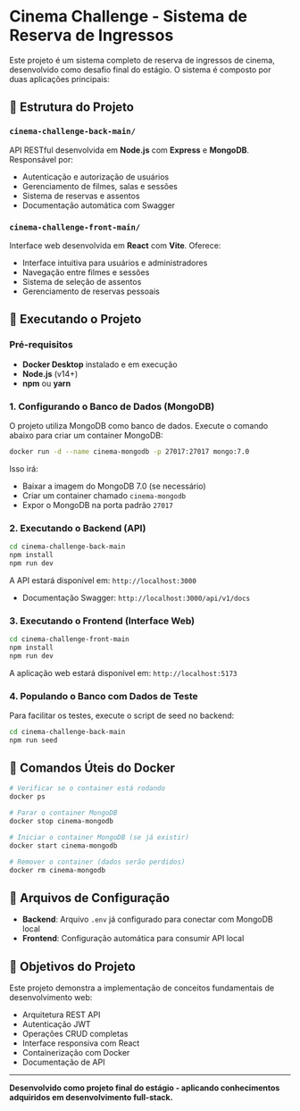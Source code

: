 # Cinema Challenge - Sistema de Reserva de Ingressos

Este projeto é um sistema completo de reserva de ingressos de cinema, desenvolvido como desafio final do estágio. O sistema é composto por duas aplicações principais:

## 📁 Estrutura do Projeto

### `cinema-challenge-back-main/`
API RESTful desenvolvida em **Node.js** com **Express** e **MongoDB**. Responsável por:
- Autenticação e autorização de usuários
- Gerenciamento de filmes, salas e sessões
- Sistema de reservas e assentos
- Documentação automática com Swagger

### `cinema-challenge-front-main/`
Interface web desenvolvida em **React** com **Vite**. Oferece:
- Interface intuitiva para usuários e administradores
- Navegação entre filmes e sessões
- Sistema de seleção de assentos
- Gerenciamento de reservas pessoais

## 🚀 Executando o Projeto

### Pré-requisitos
- **Docker Desktop** instalado e em execução
- **Node.js** (v14+)
- **npm** ou **yarn**

### 1. Configurando o Banco de Dados (MongoDB)

O projeto utiliza MongoDB como banco de dados. Execute o comando abaixo para criar um container MongoDB:

```bash
docker run -d --name cinema-mongodb -p 27017:27017 mongo:7.0
```

Isso irá:
- Baixar a imagem do MongoDB 7.0 (se necessário)
- Criar um container chamado `cinema-mongodb`
- Expor o MongoDB na porta padrão `27017`

### 2. Executando o Backend (API)

```bash
cd cinema-challenge-back-main
npm install
npm run dev
```

A API estará disponível em: `http://localhost:3000`
- Documentação Swagger: `http://localhost:3000/api/v1/docs`

### 3. Executando o Frontend (Interface Web)

```bash
cd cinema-challenge-front-main
npm install
npm run dev
```

A aplicação web estará disponível em: `http://localhost:5173`

### 4. Populando o Banco com Dados de Teste

Para facilitar os testes, execute o script de seed no backend:

```bash
cd cinema-challenge-back-main
npm run seed
```

## 🔧 Comandos Úteis do Docker

```bash
# Verificar se o container está rodando
docker ps

# Parar o container MongoDB
docker stop cinema-mongodb

# Iniciar o container MongoDB (se já existir)
docker start cinema-mongodb

# Remover o container (dados serão perdidos)
docker rm cinema-mongodb
```

## 📝 Arquivos de Configuração

- **Backend**: Arquivo `.env` já configurado para conectar com MongoDB local
- **Frontend**: Configuração automática para consumir API local

## 🎯 Objetivos do Projeto

Este projeto demonstra a implementação de conceitos fundamentais de desenvolvimento web:
- Arquitetura REST API
- Autenticação JWT
- Operações CRUD completas
- Interface responsiva com React
- Containerização com Docker
- Documentação de API

---

**Desenvolvido como projeto final do estágio - aplicando conhecimentos adquiridos em desenvolvimento full-stack.**